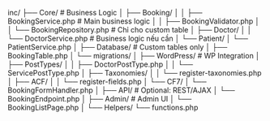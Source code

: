 inc/
├── Core/                          # Business Logic
│   ├── Booking/
│   │   ├── BookingService.php    # Main business logic
│   │   ├── BookingValidator.php
│   │   └── BookingRepository.php # Chỉ cho custom table
│   ├── Doctor/
│   │   └── DoctorService.php     # Business logic nếu cần
│   └── Patient/
│       └── PatientService.php
│
├── Database/                      # Custom tables only
│   ├── BookingTable.php
│   └── migrations/
│
├── WordPress/                     # WP Integration
│   ├── PostTypes/
│   │   ├── DoctorPostType.php
│   │   └── ServicePostType.php
│   ├── Taxonomies/
│   │   └── register-taxonomies.php
│   ├── ACF/
│   │   └── register-fields.php
│   └── CF7/
│       └── BookingFormHandler.php
│
├── API/                          # Optional: REST/AJAX
│   └── BookingEndpoint.php
│
├── Admin/                        # Admin UI
│   └── BookingListPage.php
│
└── Helpers/
└── functions.php